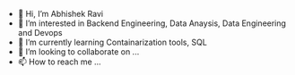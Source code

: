 - 👋 Hi, I’m Abhishek Ravi
- 👀 I’m interested in Backend Engineering, Data Anaysis, Data Engineering and Devops
- 🌱 I’m currently learning Containarization tools, SQL
- 💞️ I’m looking to collaborate on ...
- 📫 How to reach me ...

<!---
abhiravi44/abhiravi44 is a ✨ special ✨ repository because its `README.md` (this file) appears on your GitHub profile.
You can click the Preview link to take a look at your changes.
--->
